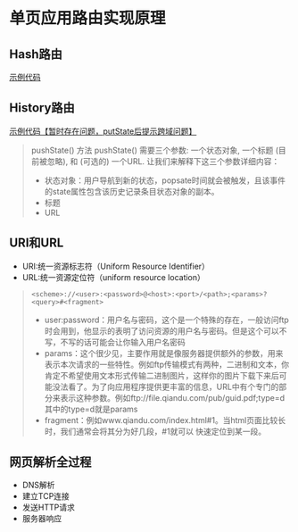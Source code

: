# 单页应用路由实现原理
## Hash路由
[示例代码](./source/路由Test.html)
## History路由
[示例代码【暂时存在问题，putState后提示跨域问题】](./source/history路由.html)
> pushState() 方法
> pushState() 需要三个参数: 一个状态对象, 一个标题 (目前被忽略), 和 (可选的) 一个URL. 让我们来解释下这三个参数详细内容：
>* 状态对象：用户导航到新的状态，popsate时间就会被触发，且该事件的state属性包含该历史记录条目状态对象的副本。
>* 标题
>* URL
## URI和URL
* URI:统一资源标志符（Uniform Resource Identifier）
* URL:统一资源定位符（uniform resource location）  
>`<scheme>://<user>:<password>@<host>:<port>/<path>;<params>?<query>#<fragment>`
>* user:password：用户名与密码，这个是一个特殊的存在，一般访问ftp时会用到，他显示的表明了访问资源的用户名与密码。但是这个可以不写，不写的话可能会让你输入用户名密码
>* params：这个很少见，主要作用就是像服务器提供额外的参数，用来表示本次请求的一些特性。例如ftp传输模式有两种，二进制和文本，你肯定不希望使用文本形式传输二进制图片，这样你的图片下载下来后可能没法看了。为了向应用程序提供更丰富的信息，URL中有个专门的部分来表示这种参数。例如ftp://file.qiandu.com/pub/guid.pdf;type=d其中的type=d就是params
>* fragment：例如www.qiandu.com/index.html#1。当html页面比较长时，我们通常会将其分为好几段，#1就可以 快速定位到某一段。
## 网页解析全过程
* DNS解析
* 建立TCP连接
* 发送HTTP请求
* 服务器响应
